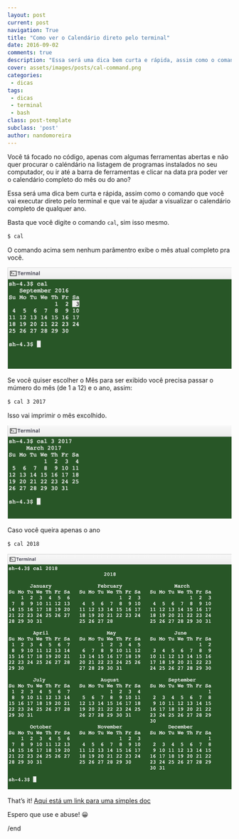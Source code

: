 ```yaml
---
layout: post
current: post
navigation: True
title: "Como ver o Calendário direto pelo terminal"
date: 2016-09-02
comments: true
description: "Essa será uma dica bem curta e rápida, assim como o comando que você vai executar no seu terminal."
cover: assets/images/posts/cal-command.png
categories:
 - dicas
tags:
 - dicas
 - terminal
 - bash
class: post-template
subclass: 'post'
author: nandomoreira
---
```


Você tá focado no código, apenas com algumas ferramentas abertas e não quer procurar o caléndário na listagem de programas instalados no seu computador, ou ir até a barra de ferramentas e clicar na data pra poder ver o calendário completo do mês ou do ano?

Essa será uma dica bem curta e rápida, assim como o comando que você vai executar direto pelo terminal e que vai te ajudar a visualizar o calendário completo de qualquer ano.

Basta que você digite o comando `cal`, sim isso mesmo.

```bash
$ cal
```

O comando acima sem nenhum parâmentro exibe o mês atual completo pra você.

![Comando cal](/assets/images/posts/cal-command.png)

Se você quiser escolher o Mês para ser exibido você precisa passar o múmero do mês (de 1 a 12) e o ano, assim:

```bash
$ cal 3 2017
```

Isso vai imprimir o mês excolhido.

![Comando cal mach 2017](/assets/images/posts/cal-march-2017.png)

Caso você queira apenas o ano

```bash
$ cal 2018
```

![Comando cal year 2018](/assets/images/posts/cal-year-2018.png)

That’s it! [Aqui está um link para uma simples doc](http://ss64.com/bash/cal.html "Aqui está um link para uma simples doc")

Espero que use e abuse! 😀

/end
